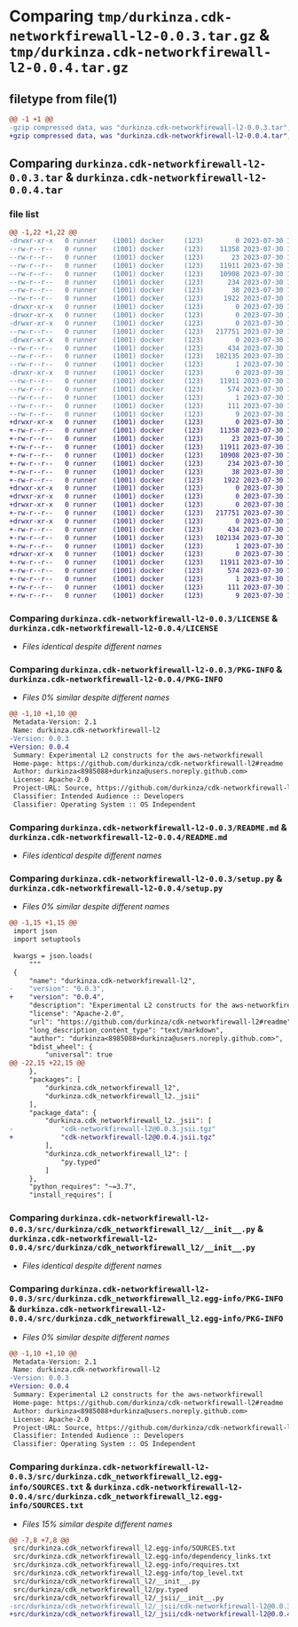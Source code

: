 # Comparing `tmp/durkinza.cdk-networkfirewall-l2-0.0.3.tar.gz` & `tmp/durkinza.cdk-networkfirewall-l2-0.0.4.tar.gz`

## filetype from file(1)

```diff
@@ -1 +1 @@
-gzip compressed data, was "durkinza.cdk-networkfirewall-l2-0.0.3.tar", last modified: Sun Jul 30 18:32:30 2023, max compression
+gzip compressed data, was "durkinza.cdk-networkfirewall-l2-0.0.4.tar", last modified: Sun Jul 30 18:41:55 2023, max compression
```

## Comparing `durkinza.cdk-networkfirewall-l2-0.0.3.tar` & `durkinza.cdk-networkfirewall-l2-0.0.4.tar`

### file list

```diff
@@ -1,22 +1,22 @@
-drwxr-xr-x   0 runner    (1001) docker     (123)        0 2023-07-30 18:32:30.791728 durkinza.cdk-networkfirewall-l2-0.0.3/
--rw-r--r--   0 runner    (1001) docker     (123)    11358 2023-07-30 18:32:17.000000 durkinza.cdk-networkfirewall-l2-0.0.3/LICENSE
--rw-r--r--   0 runner    (1001) docker     (123)       23 2023-07-30 18:32:17.000000 durkinza.cdk-networkfirewall-l2-0.0.3/MANIFEST.in
--rw-r--r--   0 runner    (1001) docker     (123)    11911 2023-07-30 18:32:30.791728 durkinza.cdk-networkfirewall-l2-0.0.3/PKG-INFO
--rw-r--r--   0 runner    (1001) docker     (123)    10908 2023-07-30 18:32:17.000000 durkinza.cdk-networkfirewall-l2-0.0.3/README.md
--rw-r--r--   0 runner    (1001) docker     (123)      234 2023-07-30 18:32:17.000000 durkinza.cdk-networkfirewall-l2-0.0.3/pyproject.toml
--rw-r--r--   0 runner    (1001) docker     (123)       38 2023-07-30 18:32:30.791728 durkinza.cdk-networkfirewall-l2-0.0.3/setup.cfg
--rw-r--r--   0 runner    (1001) docker     (123)     1922 2023-07-30 18:32:17.000000 durkinza.cdk-networkfirewall-l2-0.0.3/setup.py
-drwxr-xr-x   0 runner    (1001) docker     (123)        0 2023-07-30 18:32:30.787728 durkinza.cdk-networkfirewall-l2-0.0.3/src/
-drwxr-xr-x   0 runner    (1001) docker     (123)        0 2023-07-30 18:32:30.787728 durkinza.cdk-networkfirewall-l2-0.0.3/src/durkinza/
-drwxr-xr-x   0 runner    (1001) docker     (123)        0 2023-07-30 18:32:30.791728 durkinza.cdk-networkfirewall-l2-0.0.3/src/durkinza/cdk_networkfirewall_l2/
--rw-r--r--   0 runner    (1001) docker     (123)   217751 2023-07-30 18:32:17.000000 durkinza.cdk-networkfirewall-l2-0.0.3/src/durkinza/cdk_networkfirewall_l2/__init__.py
-drwxr-xr-x   0 runner    (1001) docker     (123)        0 2023-07-30 18:32:30.791728 durkinza.cdk-networkfirewall-l2-0.0.3/src/durkinza/cdk_networkfirewall_l2/_jsii/
--rw-r--r--   0 runner    (1001) docker     (123)      434 2023-07-30 18:32:17.000000 durkinza.cdk-networkfirewall-l2-0.0.3/src/durkinza/cdk_networkfirewall_l2/_jsii/__init__.py
--rw-r--r--   0 runner    (1001) docker     (123)   102135 2023-07-30 18:32:17.000000 durkinza.cdk-networkfirewall-l2-0.0.3/src/durkinza/cdk_networkfirewall_l2/_jsii/cdk-networkfirewall-l2@0.0.3.jsii.tgz
--rw-r--r--   0 runner    (1001) docker     (123)        1 2023-07-30 18:32:17.000000 durkinza.cdk-networkfirewall-l2-0.0.3/src/durkinza/cdk_networkfirewall_l2/py.typed
-drwxr-xr-x   0 runner    (1001) docker     (123)        0 2023-07-30 18:32:30.791728 durkinza.cdk-networkfirewall-l2-0.0.3/src/durkinza.cdk_networkfirewall_l2.egg-info/
--rw-r--r--   0 runner    (1001) docker     (123)    11911 2023-07-30 18:32:30.000000 durkinza.cdk-networkfirewall-l2-0.0.3/src/durkinza.cdk_networkfirewall_l2.egg-info/PKG-INFO
--rw-r--r--   0 runner    (1001) docker     (123)      574 2023-07-30 18:32:30.000000 durkinza.cdk-networkfirewall-l2-0.0.3/src/durkinza.cdk_networkfirewall_l2.egg-info/SOURCES.txt
--rw-r--r--   0 runner    (1001) docker     (123)        1 2023-07-30 18:32:30.000000 durkinza.cdk-networkfirewall-l2-0.0.3/src/durkinza.cdk_networkfirewall_l2.egg-info/dependency_links.txt
--rw-r--r--   0 runner    (1001) docker     (123)      111 2023-07-30 18:32:30.000000 durkinza.cdk-networkfirewall-l2-0.0.3/src/durkinza.cdk_networkfirewall_l2.egg-info/requires.txt
--rw-r--r--   0 runner    (1001) docker     (123)        9 2023-07-30 18:32:30.000000 durkinza.cdk-networkfirewall-l2-0.0.3/src/durkinza.cdk_networkfirewall_l2.egg-info/top_level.txt
+drwxr-xr-x   0 runner    (1001) docker     (123)        0 2023-07-30 18:41:55.243554 durkinza.cdk-networkfirewall-l2-0.0.4/
+-rw-r--r--   0 runner    (1001) docker     (123)    11358 2023-07-30 18:41:43.000000 durkinza.cdk-networkfirewall-l2-0.0.4/LICENSE
+-rw-r--r--   0 runner    (1001) docker     (123)       23 2023-07-30 18:41:43.000000 durkinza.cdk-networkfirewall-l2-0.0.4/MANIFEST.in
+-rw-r--r--   0 runner    (1001) docker     (123)    11911 2023-07-30 18:41:55.243554 durkinza.cdk-networkfirewall-l2-0.0.4/PKG-INFO
+-rw-r--r--   0 runner    (1001) docker     (123)    10908 2023-07-30 18:41:43.000000 durkinza.cdk-networkfirewall-l2-0.0.4/README.md
+-rw-r--r--   0 runner    (1001) docker     (123)      234 2023-07-30 18:41:43.000000 durkinza.cdk-networkfirewall-l2-0.0.4/pyproject.toml
+-rw-r--r--   0 runner    (1001) docker     (123)       38 2023-07-30 18:41:55.243554 durkinza.cdk-networkfirewall-l2-0.0.4/setup.cfg
+-rw-r--r--   0 runner    (1001) docker     (123)     1922 2023-07-30 18:41:43.000000 durkinza.cdk-networkfirewall-l2-0.0.4/setup.py
+drwxr-xr-x   0 runner    (1001) docker     (123)        0 2023-07-30 18:41:55.243554 durkinza.cdk-networkfirewall-l2-0.0.4/src/
+drwxr-xr-x   0 runner    (1001) docker     (123)        0 2023-07-30 18:41:55.243554 durkinza.cdk-networkfirewall-l2-0.0.4/src/durkinza/
+drwxr-xr-x   0 runner    (1001) docker     (123)        0 2023-07-30 18:41:55.243554 durkinza.cdk-networkfirewall-l2-0.0.4/src/durkinza/cdk_networkfirewall_l2/
+-rw-r--r--   0 runner    (1001) docker     (123)   217751 2023-07-30 18:41:43.000000 durkinza.cdk-networkfirewall-l2-0.0.4/src/durkinza/cdk_networkfirewall_l2/__init__.py
+drwxr-xr-x   0 runner    (1001) docker     (123)        0 2023-07-30 18:41:55.243554 durkinza.cdk-networkfirewall-l2-0.0.4/src/durkinza/cdk_networkfirewall_l2/_jsii/
+-rw-r--r--   0 runner    (1001) docker     (123)      434 2023-07-30 18:41:43.000000 durkinza.cdk-networkfirewall-l2-0.0.4/src/durkinza/cdk_networkfirewall_l2/_jsii/__init__.py
+-rw-r--r--   0 runner    (1001) docker     (123)   102134 2023-07-30 18:41:43.000000 durkinza.cdk-networkfirewall-l2-0.0.4/src/durkinza/cdk_networkfirewall_l2/_jsii/cdk-networkfirewall-l2@0.0.4.jsii.tgz
+-rw-r--r--   0 runner    (1001) docker     (123)        1 2023-07-30 18:41:43.000000 durkinza.cdk-networkfirewall-l2-0.0.4/src/durkinza/cdk_networkfirewall_l2/py.typed
+drwxr-xr-x   0 runner    (1001) docker     (123)        0 2023-07-30 18:41:55.243554 durkinza.cdk-networkfirewall-l2-0.0.4/src/durkinza.cdk_networkfirewall_l2.egg-info/
+-rw-r--r--   0 runner    (1001) docker     (123)    11911 2023-07-30 18:41:55.000000 durkinza.cdk-networkfirewall-l2-0.0.4/src/durkinza.cdk_networkfirewall_l2.egg-info/PKG-INFO
+-rw-r--r--   0 runner    (1001) docker     (123)      574 2023-07-30 18:41:55.000000 durkinza.cdk-networkfirewall-l2-0.0.4/src/durkinza.cdk_networkfirewall_l2.egg-info/SOURCES.txt
+-rw-r--r--   0 runner    (1001) docker     (123)        1 2023-07-30 18:41:55.000000 durkinza.cdk-networkfirewall-l2-0.0.4/src/durkinza.cdk_networkfirewall_l2.egg-info/dependency_links.txt
+-rw-r--r--   0 runner    (1001) docker     (123)      111 2023-07-30 18:41:55.000000 durkinza.cdk-networkfirewall-l2-0.0.4/src/durkinza.cdk_networkfirewall_l2.egg-info/requires.txt
+-rw-r--r--   0 runner    (1001) docker     (123)        9 2023-07-30 18:41:55.000000 durkinza.cdk-networkfirewall-l2-0.0.4/src/durkinza.cdk_networkfirewall_l2.egg-info/top_level.txt
```

### Comparing `durkinza.cdk-networkfirewall-l2-0.0.3/LICENSE` & `durkinza.cdk-networkfirewall-l2-0.0.4/LICENSE`

 * *Files identical despite different names*

### Comparing `durkinza.cdk-networkfirewall-l2-0.0.3/PKG-INFO` & `durkinza.cdk-networkfirewall-l2-0.0.4/PKG-INFO`

 * *Files 0% similar despite different names*

```diff
@@ -1,10 +1,10 @@
 Metadata-Version: 2.1
 Name: durkinza.cdk-networkfirewall-l2
-Version: 0.0.3
+Version: 0.0.4
 Summary: Experimental L2 constructs for the aws-networkfirewall
 Home-page: https://github.com/durkinza/cdk-networkfirewall-l2#readme
 Author: durkinza<8985088+durkinza@users.noreply.github.com>
 License: Apache-2.0
 Project-URL: Source, https://github.com/durkinza/cdk-networkfirewall-l2.git
 Classifier: Intended Audience :: Developers
 Classifier: Operating System :: OS Independent
```

### Comparing `durkinza.cdk-networkfirewall-l2-0.0.3/README.md` & `durkinza.cdk-networkfirewall-l2-0.0.4/README.md`

 * *Files identical despite different names*

### Comparing `durkinza.cdk-networkfirewall-l2-0.0.3/setup.py` & `durkinza.cdk-networkfirewall-l2-0.0.4/setup.py`

 * *Files 0% similar despite different names*

```diff
@@ -1,15 +1,15 @@
 import json
 import setuptools
 
 kwargs = json.loads(
     """
 {
     "name": "durkinza.cdk-networkfirewall-l2",
-    "version": "0.0.3",
+    "version": "0.0.4",
     "description": "Experimental L2 constructs for the aws-networkfirewall",
     "license": "Apache-2.0",
     "url": "https://github.com/durkinza/cdk-networkfirewall-l2#readme",
     "long_description_content_type": "text/markdown",
     "author": "durkinza<8985088+durkinza@users.noreply.github.com>",
     "bdist_wheel": {
         "universal": true
@@ -22,15 +22,15 @@
     },
     "packages": [
         "durkinza.cdk_networkfirewall_l2",
         "durkinza.cdk_networkfirewall_l2._jsii"
     ],
     "package_data": {
         "durkinza.cdk_networkfirewall_l2._jsii": [
-            "cdk-networkfirewall-l2@0.0.3.jsii.tgz"
+            "cdk-networkfirewall-l2@0.0.4.jsii.tgz"
         ],
         "durkinza.cdk_networkfirewall_l2": [
             "py.typed"
         ]
     },
     "python_requires": "~=3.7",
     "install_requires": [
```

### Comparing `durkinza.cdk-networkfirewall-l2-0.0.3/src/durkinza/cdk_networkfirewall_l2/__init__.py` & `durkinza.cdk-networkfirewall-l2-0.0.4/src/durkinza/cdk_networkfirewall_l2/__init__.py`

 * *Files identical despite different names*

### Comparing `durkinza.cdk-networkfirewall-l2-0.0.3/src/durkinza.cdk_networkfirewall_l2.egg-info/PKG-INFO` & `durkinza.cdk-networkfirewall-l2-0.0.4/src/durkinza.cdk_networkfirewall_l2.egg-info/PKG-INFO`

 * *Files 0% similar despite different names*

```diff
@@ -1,10 +1,10 @@
 Metadata-Version: 2.1
 Name: durkinza.cdk-networkfirewall-l2
-Version: 0.0.3
+Version: 0.0.4
 Summary: Experimental L2 constructs for the aws-networkfirewall
 Home-page: https://github.com/durkinza/cdk-networkfirewall-l2#readme
 Author: durkinza<8985088+durkinza@users.noreply.github.com>
 License: Apache-2.0
 Project-URL: Source, https://github.com/durkinza/cdk-networkfirewall-l2.git
 Classifier: Intended Audience :: Developers
 Classifier: Operating System :: OS Independent
```

### Comparing `durkinza.cdk-networkfirewall-l2-0.0.3/src/durkinza.cdk_networkfirewall_l2.egg-info/SOURCES.txt` & `durkinza.cdk-networkfirewall-l2-0.0.4/src/durkinza.cdk_networkfirewall_l2.egg-info/SOURCES.txt`

 * *Files 15% similar despite different names*

```diff
@@ -7,8 +7,8 @@
 src/durkinza.cdk_networkfirewall_l2.egg-info/SOURCES.txt
 src/durkinza.cdk_networkfirewall_l2.egg-info/dependency_links.txt
 src/durkinza.cdk_networkfirewall_l2.egg-info/requires.txt
 src/durkinza.cdk_networkfirewall_l2.egg-info/top_level.txt
 src/durkinza/cdk_networkfirewall_l2/__init__.py
 src/durkinza/cdk_networkfirewall_l2/py.typed
 src/durkinza/cdk_networkfirewall_l2/_jsii/__init__.py
-src/durkinza/cdk_networkfirewall_l2/_jsii/cdk-networkfirewall-l2@0.0.3.jsii.tgz
+src/durkinza/cdk_networkfirewall_l2/_jsii/cdk-networkfirewall-l2@0.0.4.jsii.tgz
```

